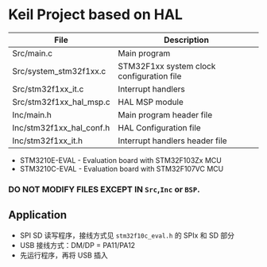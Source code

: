 # Keil Project based on HAL

File|Description
-|-
Src/main.c                 |Main program
Src/system_stm32f1xx.c     |STM32F1xx system clock configuration file
Src/stm32f1xx_it.c         |Interrupt handlers 
Src/stm32f1xx_hal_msp.c    |HAL MSP module
Inc/main.h                 |Main program header file  
Inc/stm32f1xx_hal_conf.h   |HAL Configuration file
Inc/stm32f1xx_it.h         |Interrupt handlers header file

- STM3210E-EVAL - Evaluation board with STM32F103Zx MCU
- STM3210C-EVAL - Evaluation board with STM32F107VC MCU

### DO NOT MODIFY FILES EXCEPT IN `Src`,`Inc` or `BSP`.

## Application

- SPI SD 读写程序，接线方式见 `stm32f10c_eval.h` 的 SPIx 和 SD 部分
- USB 接线方式：DM/DP = PA11/PA12
- 先运行程序，再将 USB 插入